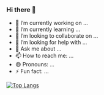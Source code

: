 ### Hi there 👋

<!--
**Pedrofiigueiredo/Pedrofiigueiredo** is a ✨ _special_ ✨ repository because its `README.md` (this file) appears on your GitHub profile.

Here are some ideas to get you started:
-->
- 🔭 I’m currently working on ...
- 🌱 I’m currently learning ...
- 👯 I’m looking to collaborate on ...
- 🤔 I’m looking for help with ...
- 💬 Ask me about ...
- 📫 How to reach me: ...
- 😄 Pronouns: ...
- ⚡ Fun fact: ...


<!-- 
[![Top Langs](https://github-readme-stats.vercel.app/api/top-langs/?username=pedrofiigueiredo&layout=compact)](https://github.com/Pedrofiigueiredo/Pedrofiigueiredo)
-->

[![Top Langs](https://github-readme-stats.vercel.app/api/top-langs/?username=Pedrofiigueiredo&langs_count=8)](https://github.com/Pedrofiigueiredo)
